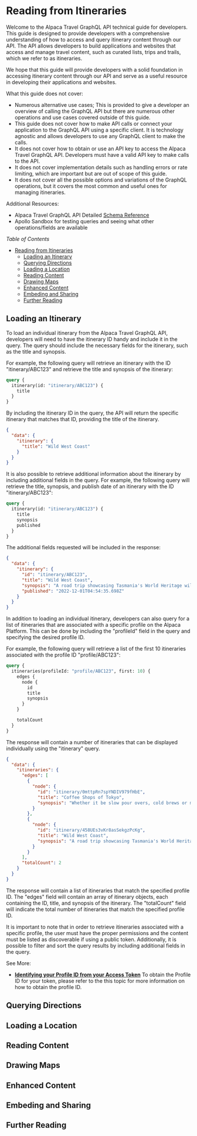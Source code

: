 # Reading from Itineraries

Welcome to the Alpaca Travel GraphQL API technical guide for developers. This
guide is designed to provide developers with a comprehensive understanding of
how to access and query itinerary content through our API. The API allows
developers to build applications and websites that access and manage travel
content, such as curated lists, trips and trails, which we refer to as
itineraries.

We hope that this guide will provide developers with a solid foundation in
accessing itinerary content through our API and serve as a useful resource in
developing their applications and websites.

What this guide does not cover:

- Numerous alternative use cases; This is provided to give a developer an
  overview of calling the GraphQL API but there are numerous other operations
  and use cases covered outside of this guide.
- This guide does not cover how to make API calls or connect your application to
  the GraphQL API using a specific client. It is technology agnostic and allows
  developers to use any GraphQL client to make the calls.
- It does not cover how to obtain or use an API key to access the Alpaca Travel
  GraphQL API. Developers must have a valid API key to make calls to the API.
- It does not cover implementation details such as handling errors or rate
  limiting, which are important but are out of scope of this guide.
- It does not cover all the possible options and variations of the GraphQL
  operations, but it covers the most common and useful ones for managing
  itineraries.

Additional Resources:

- Alpaca Travel GraphQL API Detailed [Schema Reference](/reference/)
- Apollo Sandbox for testing queries and seeing what other operations/fields are
  available

_Table of Contents_

- [Reading from Itineraries](#reading-from-itineraries)
  - [Loading an Itinerary](#loading-an-itinerary)
  - [Querying Directions](#querying-directions)
  - [Loading a Location](#loading-a-location)
  - [Reading Content](#reading-content)
  - [Drawing Maps](#drawing-maps)
  - [Enhanced Content](#enhanced-content)
  - [Embeding and Sharing](#embeding-and-sharing)
  - [Further Reading](#further-reading)

## Loading an Itinerary

To load an individual itinerary from the Alpaca Travel GraphQL API, developers
will need to have the itinerary ID handy and include it in the query. The query
should include the necessary fields for the itinerary, such as the title and
synopsis.

For example, the following query will retrieve an itinerary with the ID
"itinerary/ABC123" and retrieve the title and synopsis of the itinerary:

```graphql
query {
  itinerary(id: "itinerary/ABC123") {
    title
  }
}
```

By including the itinerary ID in the query, the API will return the specific
itinerary that matches that ID, providing the title of the itinerary.

```json
{
  "data": {
    "itinerary": {
      "title": "Wild West Coast"
    }
  }
}
```

It is also possible to retrieve additional information about the itinerary by
including additional fields in the query. For example, the following query will
retrieve the title, synopsis, and publish date of an itinerary with the ID
"itinerary/ABC123":

```graphql
query {
  itinerary(id: "itinerary/ABC123") {
    title
    synopsis
    published
  }
}
```

The additional fields requested will be included in the response:

```json
{
  "data": {
    "itinerary": {
      "id": "itinerary/ABC123",
      "title": "Wild West Coast",
      "synopsis": "A road trip showcasing Tasmania's World Heritage wilderness and wild untamed west coast.",
      "published": "2022-12-01T04:54:35.698Z"
    }
  }
}
```

In addition to loading an individual itinerary, developers can also query for a
list of itineraries that are associated with a specific profile on the Alpaca
Platform. This can be done by including the "profileId" field in the query and
specifying the desired profile ID.

For example, the following query will retrieve a list of the first 10
itineraries associated with the profile ID "profile/ABC123":

```graphql
query {
  itineraries(profileId: "profile/ABC123", first: 10) {
    edges {
      node {
        id
        title
        synopsis
      }
    }

    totalCount
  }
}
```

The response will contain a number of itineraries that can be displayed
individually using the "itinerary" query.

```json
{
  "data": {
    "itineraries": {
      "edges": [
        {
          "node": {
            "id": "itinerary/0mttpRn7spYNDIV979fHbE",
            "title": "Coffee Shops of Tokyo",
            "synopsis": "Whether it be slow pour overs, cold brews or milky barista style, Tokyo knows how to do coffee. You'll find coffee shops down laneways, hidden in residential streets, behind ivy cloaked buildings, and wedged precariously on busy pavements."
          }
        },
        {
          "node": {
            "id": "itinerary/458UEs3vKr8asSekgzPcKg",
            "title": "Wild West Coast",
            "synopsis": "A road trip showcasing Tasmania's World Heritage wilderness and wild untamed west coast."
          }
        }
      ],
      "totalCount": 2
    }
  }
}
```

The response will contain a list of itineraries that match the specified profile
ID. The "edges" field will contain an array of itinerary objects, each
containing the ID, title, and synopsis of the itinerary. The "totalCount" field
will indicate the total number of itineraries that match the specified profile
ID.

It is important to note that in order to retrieve itineraries associated with a
specific profile, the user must have the proper permissions and the content must
be listed as discoverable if using a public token. Additionally, it is possible
to filter and sort the query results by including additional fields in the
query.

See More:

- **[Identifying your Profile ID from your Access Token](/topics/profile/Accessing%20Profiles/README.md)**
  To obtain the Profile ID for your token, please refer to the this topic for
  more information on how to obtain the profile ID.

## Querying Directions

## Loading a Location

## Reading Content

## Drawing Maps

## Enhanced Content

## Embeding and Sharing

## Further Reading
